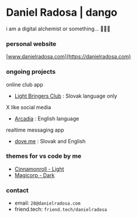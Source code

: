 # Daniel Radosa | dango  
i am a digital alchemist or something... 🧙🏻‍♀️

### personal website
[www.danielradosa.com](https://danielradosa.com)

### ongoing projects

online club app
- [Light Bringers Club](https://light-bringers.netlify.com/) : Slovak language only

X like social media
- [Arcadia](https://sociaslink.netlify.app/) : English language

realtime messaging app
- [dove.me](https://doveme.netlify.app/) : Slovak and English

### themes for vs code by me
- [Cinnamonroll - Light](https://marketplace.visualstudio.com/items?itemName=dango.cinnamonroll-theme)
- [Magicorp - Dark](https://marketplace.visualstudio.com/items?itemName=dango.magicorp-theme)

### contact
- email: `28@danielradosa.com`
- friend.tech: `friend.tech/danielradosa`
